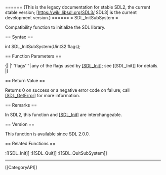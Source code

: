 ====== (This is the legacy documentation for stable SDL2, the current stable version; [https://wiki.libsdl.org/SDL3/ SDL3] is the current development version.) ======
= SDL_InitSubSystem =

Compatibility function to initialize the SDL library.

== Syntax ==

<syntaxhighlight lang='c'>
int SDL_InitSubSystem(Uint32 flags);
</syntaxhighlight>

== Function Parameters ==

{|
|'''flags'''
|any of the flags used by [[SDL_Init]](); see [[SDL_Init]] for details.
|}

== Return Value ==

Returns 0 on success or a negative error code on failure; call
[[SDL_GetError]]() for more information.

== Remarks ==

In SDL2, this function and [[SDL_Init]]() are interchangeable.

== Version ==

This function is available since SDL 2.0.0.

== Related Functions ==

:[[SDL_Init]]
:[[SDL_Quit]]
:[[SDL_QuitSubSystem]]

----
[[CategoryAPI]]


